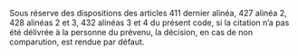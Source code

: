 Sous réserve des dispositions des articles 411 dernier alinéa, 427 alinéa 2, 428 alinéas 2 et 3, 432 alinéas 3 et 4 du présent code, si la citation n’a pas été délivrée à la personne du prévenu, la décision, en cas de non comparution, est rendue par défaut.